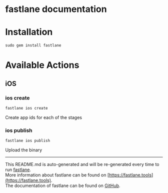 fastlane documentation
================
# Installation
```
sudo gem install fastlane
```
# Available Actions
## iOS
### ios create
```
fastlane ios create
```
Create app ids for each of the stages
### ios publish
```
fastlane ios publish
```
Upload the binary

----

This README.md is auto-generated and will be re-generated every time to run [fastlane](https://fastlane.tools).  
More information about fastlane can be found on [https://fastlane.tools](https://fastlane.tools).  
The documentation of fastlane can be found on [GitHub](https://github.com/fastlane/fastlane).